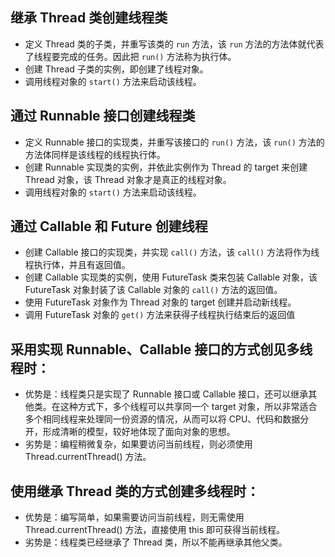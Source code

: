 ## 继承 Thread 类创建线程类

- 定义 Thread 类的子类，并重写该类的 `run` 方法，该 `run` 方法的方法体就代表了线程要完成的任务。因此把 `run()` 方法称为执行体。
- 创建 Thread 子类的实例，即创建了线程对象。
- 调用线程对象的 `start()` 方法来启动该线程。

## 通过 Runnable 接口创建线程类

- 定义 Runnable 接口的实现类，并重写该接口的 `run()` 方法，该 `run()` 方法的方法体同样是该线程的线程执行体。
- 创建 Runnable 实现类的实例，并依此实例作为 Thread 的 target 来创建 Thread 对象，该 Thread 对象才是真正的线程对象。
- 调用线程对象的 `start()` 方法来启动该线程。

## 通过 Callable 和 Future 创建线程

- 创建 Callable 接口的实现类，并实现 `call()` 方法，该 `call()` 方法将作为线程执行体，并且有返回值。
- 创建 Callable 实现类的实例，使用 FutureTask 类来包装 Callable 对象，该 FutureTask 对象封装了该 Callable 对象的 `call()` 方法的返回值。
- 使用 FutureTask 对象作为 Thread 对象的 target 创建并启动新线程。
- 调用 FutureTask 对象的 `get()` 方法来获得子线程执行结束后的返回值

## 采用实现 Runnable、Callable 接口的方式创见多线程时：

- 优势是：线程类只是实现了 Runnable 接口或 Callable 接口，还可以继承其他类。在这种方式下，多个线程可以共享同一个 target 对象，所以非常适合多个相同线程来处理同一份资源的情况，从而可以将 CPU、代码和数据分开，形成清晰的模型，较好地体现了面向对象的思想。
- 劣势是：编程稍微复杂，如果要访问当前线程，则必须使用 Thread.currentThread() 方法。

## 使用继承 Thread 类的方式创建多线程时：

- 优势是：编写简单，如果需要访问当前线程，则无需使用 Thread.currentThread() 方法，直接使用 this 即可获得当前线程。
- 劣势是：线程类已经继承了 Thread 类，所以不能再继承其他父类。